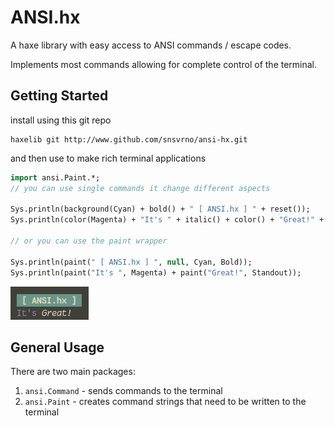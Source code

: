 # ANSI.hx

A haxe library with easy access to ANSI commands / escape codes.

Implements most commands allowing for complete control of the terminal.

## Getting Started

install using this git repo

```
haxelib git http://www.github.com/snsvrno/ansi-hx.git
```

and then use to make rich terminal applications

```haxe
import ansi.Paint.*;
// you can use single commands it change different aspects

Sys.println(background(Cyan) + bold() + " [ ANSI.hx ] " + reset());
Sys.println(color(Magenta) + "It's " + italic() + color() + "Great!" + italic(false));

// or you can use the paint wrapper

Sys.println(paint(" [ ANSI.hx ] ", null, Cyan, Bold));
Sys.println(paint("It's ", Magenta) + paint("Great!", Standout));
```

![output of the above commands](images/short-example.png)

## General Usage

There are two main packages:

1. `ansi.Command` - sends commands to the terminal
2. `ansi.Paint` - creates command strings that need to be written to the terminal


